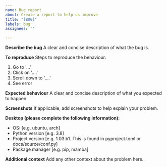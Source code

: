 ```yaml
---
name: Bug report
about: Create a report to help us improve
title: "[BUG]"
labels: bug
assignees: ''

---
```


**Describe the bug**
A clear and concise description of what the bug is.

**To reproduce**
Steps to reproduce the behaviour:
1. Go to '...'
2. Click on '....'
3. Scroll down to '....'
4. See error

**Expected behaviour**
A clear and concise description of what you expected to happen.

**Screenshots**
If applicable, add screenshots to help explain your problem.

**Desktop (please complete the following information):**
 - OS: [e.g. ubuntu, arch]
 - Python version [e.g. 3.8]
 - Project version [e.g. 1.03.b1. This is found in pyproject.toml or docs/source/conf.py]
 - Package manager [e.g. pip, mamba]

**Additional context**
Add any other context about the problem here.
